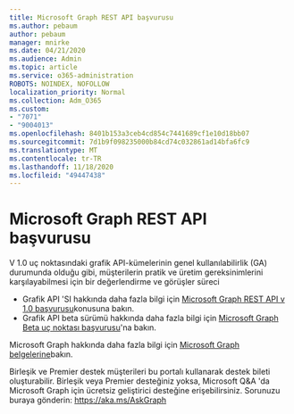 ```yaml
---
title: Microsoft Graph REST API başvurusu
ms.author: pebaum
author: pebaum
manager: mnirke
ms.date: 04/21/2020
ms.audience: Admin
ms.topic: article
ms.service: o365-administration
ROBOTS: NOINDEX, NOFOLLOW
localization_priority: Normal
ms.collection: Adm_O365
ms.custom:
- "7071"
- "9004013"
ms.openlocfilehash: 8401b153a3ceb4cd854c7441689cf1e10d18bb07
ms.sourcegitcommit: 7d1b9f098235000b84cd74c032861ad14bfa6fc9
ms.translationtype: MT
ms.contentlocale: tr-TR
ms.lasthandoff: 11/18/2020
ms.locfileid: "49447438"
---
```

# <a name="microsoft-graph-rest-api-reference"></a>Microsoft Graph REST API başvurusu

V 1.0 uç noktasındaki grafik API-kümelerinin genel kullanılabilirlik (GA) durumunda olduğu gibi, müşterilerin pratik ve üretim gereksinimlerini karşılayabilmesi için bir değerlendirme ve görüşler süreci

- Grafik API 'SI hakkında daha fazla bilgi için [Microsoft Graph REST API v 1.0 başvurusu](https://docs.microsoft.com/graph/api/overview?toc=.%2Fref%2Ftoc.json&view=graph-rest-1.0&preserve-view=true)konusuna bakın. 
- Grafik API beta sürümü hakkında daha fazla bilgi için [Microsoft Graph Beta uç noktası başvurusu](https://docs.microsoft.com/graph/api/overview?toc=.%2Fref%2Ftoc.json&view=graph-rest-beta&preserve-view=true)'na bakın.

Microsoft Graph hakkında daha fazla bilgi için [Microsoft Graph belgelerine](https://docs.microsoft.com/graph/)bakın.

Birleşik ve Premier destek müşterileri bu portalı kullanarak destek bileti oluşturabilir. Birleşik veya Premier desteğiniz yoksa, Microsoft Q&A 'da Microsoft Graph için ücretsiz geliştirici desteğine erişebilirsiniz. Sorunuzu buraya gönderin: https://aka.ms/AskGraph
